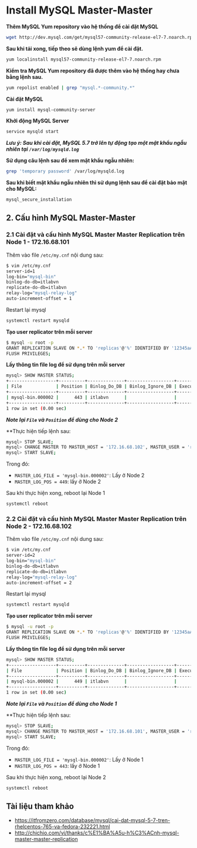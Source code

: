 # Install MySQL Master-Master 
**Thêm MySQL Yum repository vào hệ thống để cài đặt MySQL**
```sh
wget http://dev.mysql.com/get/mysql57-community-release-el7-7.noarch.rpm
```
**Sau khi tải xong, tiếp theo sẽ dùng lệnh yum để cài đặt.**
```sh
yum localinstall mysql57-community-release-el7-7.noarch.rpm
```
**Kiểm tra MySQL Yum repository đã được thêm vào hệ thống hay chưa bằng lệnh sau.**
```sh
yum repolist enabled | grep "mysql.*-community.*"
```
**Cài đặt MySQL**
```sh
yum install mysql-community-server
```
**Khởi động MySQL Server**
```sh
service mysqld start
```
***Lưu ý: Sau khi cài đặt, MySQL 5.7 trở lên tự động tạo một mật khẩu ngẫu nhiên tại `/var/log/mysqld.log`***

**Sử dụng câu lệnh sau để xem mật khẩu ngẫu nhiên:**
```sh
grep 'temporary password' /var/log/mysqld.log
```
**Sau khi biết mật khẩu ngẫu nhiên thì sử dụng lệnh sau để cài đặt bảo mật cho MySQL:**
```sh
mysql_secure_installation
```
## 2. Cấu hình MySQL Master-Master

### 2.1 Cài đặt và cấu hình MySQL Master Master Replication trên Node 1 - 172.16.68.101
Thêm vào file `/etc/my.cnf` nội dung sau: 
```sh
$ vim /etc/my.cnf
server-id=1
log-bin="mysql-bin"
binlog-do-db=itlabvn
replicate-do-db=itlabvn
relay-log="mysql-relay-log"
auto-increment-offset = 1
```
Restart lại mysql
```sh
systemctl restart mysqld
```
**Tạo user replicator trên mỗi server**
```sh
$ mysql -u root -p
GRANT REPLICATION SLAVE ON *.* TO 'replicas'@'%' IDENTIFIED BY '12345aA@';
FLUSH PRIVILEGES;
```
**Lấy thông tin file log để sử dụng trên mỗi server**
```sh
mysql> SHOW MASTER STATUS;
+------------------+----------+--------------+------------------+-------------------+
| File             | Position | Binlog_Do_DB | Binlog_Ignore_DB | Executed_Gtid_Set |
+------------------+----------+--------------+------------------+-------------------+
| mysql-bin.000002 |      443 | itlabvn      |                  |                   |
+------------------+----------+--------------+------------------+-------------------+
1 row in set (0.00 sec)
```
***Note lại `File` và `Position` để dùng cho Node 2***

**Thực hiện tiếp lệnh sau:
```sh
mysql> STOP SLAVE;
mysql> CHANGE MASTER TO MASTER_HOST = '172.16.68.102', MASTER_USER = 'replicas', MASTER_PASSWORD = '12345aA@', MASTER_LOG_FILE = 'mysql-bin.000002', MASTER_LOG_POS = 449;
mysql> START SLAVE;
```
Trong đó:
- `MASTER_LOG_FILE = 'mysql-bin.000002'`: Lấy ở Node 2
- `MASTER_LOG_POS = 449`: lấy ở Node 2

Sau khi thực hiện xong, reboot lại Node 1
```sh
systemctl reboot
```

### 2.2 Cài đặt và cấu hình MySQL Master Master Replication trên Node 2 - 172.16.68.102
Thêm vào file `/etc/my.cnf` nội dung sau: 
```sh
$ vim /etc/my.cnf
server-id=2
log-bin="mysql-bin"
binlog-do-db=itlabvn
replicate-do-db=itlabvn
relay-log="mysql-relay-log"
auto-increment-offset = 2
```
Restart lại mysql
```sh
systemctl restart mysqld
```
**Tạo user replicator trên mỗi server**
```sh
$ mysql -u root -p
GRANT REPLICATION SLAVE ON *.* TO 'replicas'@'%' IDENTIFIED BY '12345aA@';
FLUSH PRIVILEGES;
```
**Lấy thông tin file log để sử dụng trên mỗi server**
```sh
mysql> SHOW MASTER STATUS;
+------------------+----------+--------------+------------------+-------------------+
| File             | Position | Binlog_Do_DB | Binlog_Ignore_DB | Executed_Gtid_Set |
+------------------+----------+--------------+------------------+-------------------+
| mysql-bin.000002 |      449 | itlabvn      |                  |                   |
+------------------+----------+--------------+------------------+-------------------+
1 row in set (0.00 sec)
```
***Note lại `File` và `Position` để dùng cho Node 1***

**Thực hiện tiếp lệnh sau:
```sh
mysql> STOP SLAVE;
mysql> CHANGE MASTER TO MASTER_HOST = '172.16.68.101', MASTER_USER = 'replicas', MASTER_PASSWORD = '12345aA@', MASTER_LOG_FILE = 'mysql-bin.000002', MASTER_LOG_POS = 443;
mysql> START SLAVE;
```
Trong đó:
- `MASTER_LOG_FILE = 'mysql-bin.000002'`: Lấy ở Node 1
- `MASTER_LOG_POS = 443`: lấy ở Node 1

Sau khi thực hiện xong, reboot lại Node 2
```sh
systemctl reboot
```









## Tài liệu tham khảo
- https://itfromzero.com/database/mysql/cai-dat-mysql-5-7-tren-rhelcentos-765-va-fedora-232221.html
- http://chichio.com/vi/thanks/c%E1%BA%A5u-h%C3%ACnh-mysql-master-master-replication
